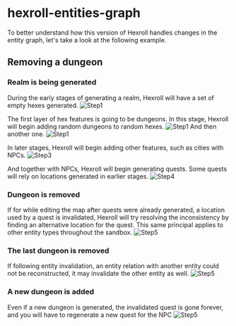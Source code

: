 # hexroll-entities-graph

To better understand how this version of Hexroll handles changes in the entity graph, let's take a look at the following example.

## Removing a dungeon

### Realm is being generated
During the early stages of generating a realm, Hexroll will have a set of empty hexes generated.
![Step1](/images/graph-1.png)

The first layer of hex features is going to be dungeons. In this stage, Hexroll will begin adding random dungeons to random hexes.
![Step1](/images/graph-2.png)
And then another one.
![Step1](/images/graph-3.png)

In later stages, Hexroll will begin adding other features, such as cities with NPCs.
![Step3](/images/graph-4.png)

And together with NPCs, Hexroll will begin generating quests. Some quests will rely on locations generated in earlier stages.
![Step4](/images/graph-5.png)

### Dungeon is removed

If for while editing the map after quests were already generated, a location used by a quest is invalidated, Hexroll will try resolving the inconsistency by finding an alternative location for the quest. This same principal applies to other entity types throughout the sandbox.
![Step5](/images/graph-6.png)

### The last dungeon is removed

If following entity invalidation, an entity relation with another entity could not be reconstructed, it may invalidate the other entity as well.
![Step5](/images/graph-8.png)

### A new dungeon is added

Even if a new dungeon is generated, the invalidated quest is gone forever, and you will have to regenerate a new quest for the NPC
![Step5](/images/graph-9.png)

